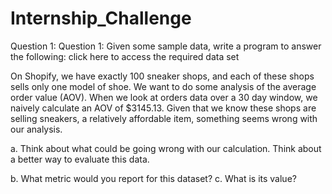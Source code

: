 # Internship_Challenge
Question 1:
Question 1: Given some sample data, write a program to answer the following: click here to access the required data set

On Shopify, we have exactly 100 sneaker shops, and each of these shops sells only one model of shoe. We want to do some analysis of the average order value (AOV). When we look at orders data over a 30 day window, we naively calculate an AOV of $3145.13. Given that we know these shops are selling sneakers, a relatively affordable item, something seems wrong with our analysis. 

a.	Think about what could be going wrong with our calculation. Think about a better way to evaluate this data. 



b.	What metric would you report for this dataset?
c.	What is its value?
